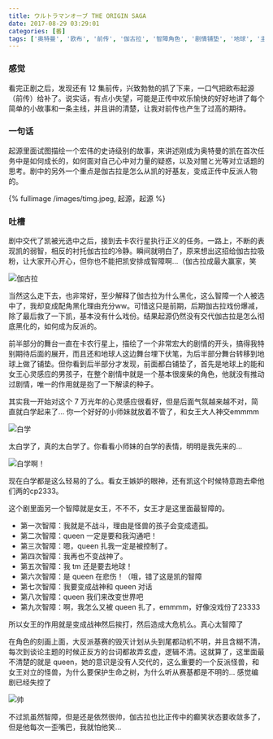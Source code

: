 ```yaml
---
title: ウルトラマンオーブ THE ORIGIN SAGA
date: 2017-08-29 03:29:01
categories: [番]
tags: ['奥特曼', '欧布', '前传', '伽古拉', '智障角色', '剧情铺垫', '地球', '主题含糊', 'queen', '角色刻画']
---
```


### 感觉

看完正剧之后，发现还有 12 集前传，兴致勃勃的抓了下来，一口气把欧布起源（前传）给补了。说实话，有点小失望，可能是正传中欢乐愉快的好好地讲了每个简单的小故事和一条主线，并且讲的清楚，让我对前传也产生了过高的期待。

### 一句话

起源里面试图描绘一个宏伟的史诗级别的故事，来讲述刚成为奥特曼的凯在首次任务中是如何成长的，如何面对自己心中对力量的疑惑，以及对闇と光等对立话题的思考。剧中的另外一个重点是伽古拉是怎么从凯的好基友，变成正传中反派人物的。

{% fullimage /images/timg.jpeg, 起源，起源  %}

<!-- more -->

### 吐槽

剧中交代了凯被光选中之后，接到去卡农行星执行正义的任务。一路上，不断的表现凯的弱智，相反的衬托伽古拉的冷静。瞬间就明白了，原来想出这招给伽古拉吸粉，让大家开心开心，但你也不能把凯安排成智障啊…（伽古拉成最大赢家，笑

![伽古拉](/images/85205bb5c9ea15ce350b1289bf003af33b87b260.jpg)

当然这么走下去，也非常好，至少解释了伽古拉为什么黑化，这么智障一个人被选中了，我却变成配角黑化理由充分ww。可惜这只是前期，后期伽古拉戏份爆减，除了最后救了一下凯，基本没有什么戏份。结果起源仍然没有交代伽古拉是怎么彻底黑化的，如何成为反派的。

前半部分的舞台一直在卡农行星上，描绘了一个非常宏大的剧情的开头，搞得我特别期待后面的展开，而且还和地球人这边舞台埋下伏笔，为后半部分舞台转移到地球上做了铺垫。但你看到后半部分才发现，前面都白铺垫了，首先是地球上的能和女王心灵感应的男孩子，在整个剧情中就是一个基本很废柴的角色，他就没有推动过剧情，唯一的作用就是抱了一下解读的种子。

其实我一开始对这个 7 万光年的心灵感应很看好，但是后面气氛越来越不对，简直就白学起来了... 你一个好好的小师妹就放着不管了，和女王大人神交emmmm

![白学](/images/WX20170829-031100.png)

太白学了，真的太白学了。你看看小师妹的白学的表情，明明是我先来的...

![白学啊！](/images/WX20170829-031352.png)

现在白学都是这么轻易的了么。看女王嫉妒的眼神，还有凯这个时候特意跑去牵他们两的cp2333。

这个剧里面另一个智障就是女王，不不不，女王才是这里面最智障的。

* 第一次智障：我就是不战斗，理由是怪兽的孩子会变成遗孤。
* 第二次智障：queen 一定是要和我沟通吧！
* 第三次智障：嗯，queen 扎我一定是被控制了。
* 第四次智障：我再也不变战神了。
* 第五次智障：我 tm 还是要去地球！
* 第六次智障：是 queen 在悲伤！（哦，错了这是凯的智障
* 第七次智障：我要变成战神和 queen 对话
* 第八次智障：queen 我们来改变世界吧
* 第九次智障：啊，我怎么又被 queen 扎了，emmmm，好像没戏份了23333

所以女王的作用就是变成战神然后挨打，然后造成大危机么。真心太智障了

在角色的刻画上面，大反派基赛的毁灭计划从头到尾都动机不明，并且含糊不清，每次到谈论主题的时候正反方的台词都故弄玄虚，逻辑不清。这就算了，这里面最不清楚的就是 queen，她的意识是没有人交代的，这么重要的一个反派怪兽，和女王对立的怪兽，为什么要保护生命之树，为什么听从赛基都是不明的... 感觉编剧已经失控了

![帅](/images/WX20170829-032753.png)

不过凯虽然智障，但是还是依然很帅，伽古拉也比正传中的癫笑状态要收敛多了，但是他每次一歪嘴巴，我就怕他笑...

